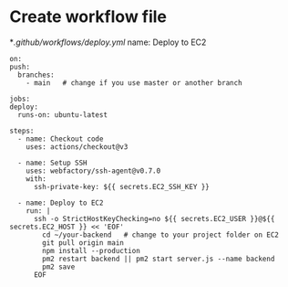 # Create workflow file
**.github/workflows/deploy.yml*
    name: Deploy to EC2

    on:
    push:
      branches:
        - main   # change if you use master or another branch
  
    jobs:
    deploy:
      runs-on: ubuntu-latest

    steps:
      - name: Checkout code
        uses: actions/checkout@v3

      - name: Setup SSH
        uses: webfactory/ssh-agent@v0.7.0
        with:
          ssh-private-key: ${{ secrets.EC2_SSH_KEY }}

      - name: Deploy to EC2
        run: |
          ssh -o StrictHostKeyChecking=no ${{ secrets.EC2_USER }}@${{ secrets.EC2_HOST }} << 'EOF'
            cd ~/your-backend   # change to your project folder on EC2
            git pull origin main
            npm install --production
            pm2 restart backend || pm2 start server.js --name backend
            pm2 save
          EOF
